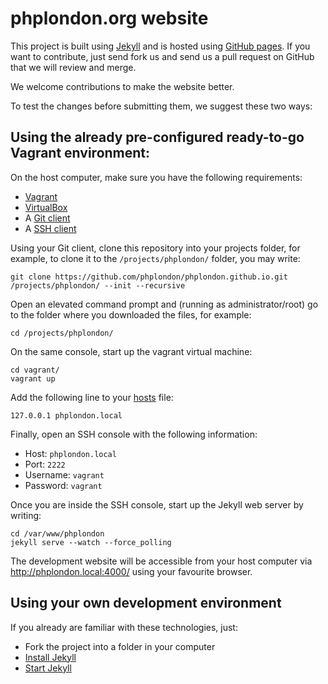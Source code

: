 # phplondon.org website

This project is built using [Jekyll] and is hosted using [GitHub pages]. If you want to contribute, just send fork us
and send us a pull request on GitHub that we will review and merge.

We welcome contributions to make the website better.

To test the changes before submitting them, we suggest these two ways:

## Using the already pre-configured ready-to-go Vagrant environment:

On the host computer, make sure you have the following requirements:
 - [Vagrant]
 - [VirtualBox]
 - A [Git client]
 - A [SSH client]

Using your Git client, clone this repository into your projects folder, for example, to clone it to the
`/projects/phplondon/` folder, you may write:

    git clone https://github.com/phplondon/phplondon.github.io.git /projects/phplondon/ --init --recursive

Open an elevated command prompt and (running as administrator/root) go to the folder where you downloaded the files,
for example:

    cd /projects/phplondon/

On the same console, start up the vagrant virtual machine:

    cd vagrant/
    vagrant up

Add the following line to your [hosts] file:

    127.0.0.1 phplondon.local

Finally, open an SSH console with the following information:
 - Host: `phplondon.local`
 - Port: `2222`
 - Username: `vagrant`
 - Password: `vagrant`

Once you are inside the SSH console, start up the Jekyll web server by writing:

    cd /var/www/phplondon
    jekyll serve --watch --force_polling

The development website will be accessible from your host computer via http://phplondon.local:4000/ using your favourite
browser.

## Using your own development environment

If you already are familiar with these technologies, just:

- Fork the project into a folder in your computer
- [Install Jekyll]
- [Start Jekyll]

[Jekyll]:         http://jekyllrb.com/
[GitHub pages]:   https://pages.github.com/

[Vagrant]:        https://www.vagrantup.com/downloads.html
[VirtualBox]:     https://www.virtualbox.org/wiki/Downloads
[Git client]:     http://git-scm.com/download/gui/linux
[SSH client]:     http://en.wikipedia.org/wiki/Comparison_of_SSH_clients
[hosts]:          http://www.rackspace.com/knowledge_center/article/how-do-i-modify-my-hosts-file

[Install Jekyll]: http://jekyllrb.com/docs/installation/
[Start Jekyll]:   http://jekyllrb.com/docs/usage/

